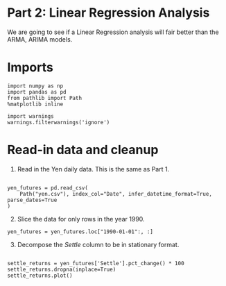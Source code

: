 # Part 2: Linear Regression Analysis

We are going to see if a Linear Regression analysis will fair better than the ARMA, ARIMA models. 

# Imports

<pre><code>import numpy as np
import pandas as pd
from pathlib import Path
%matplotlib inline

import warnings
warnings.filterwarnings('ignore')
</code></pre>

# Read-in data and cleanup

1. Read in the Yen daily data. This is the same as Part 1.

<pre><code>
yen_futures = pd.read_csv(
    Path("yen.csv"), index_col="Date", infer_datetime_format=True, parse_dates=True
)
</code></pre>

2. Slice the data for only rows in the year 1990.
<pre><code>yen_futures = yen_futures.loc["1990-01-01":, :]</code></pre>

3. Decompose the *Settle* column to be in stationary format.

<pre><code>
settle_returns = yen_futures['Settle'].pct_change() * 100
settle_returns.dropna(inplace=True)
settle_returns.plot()
</code></pre>
